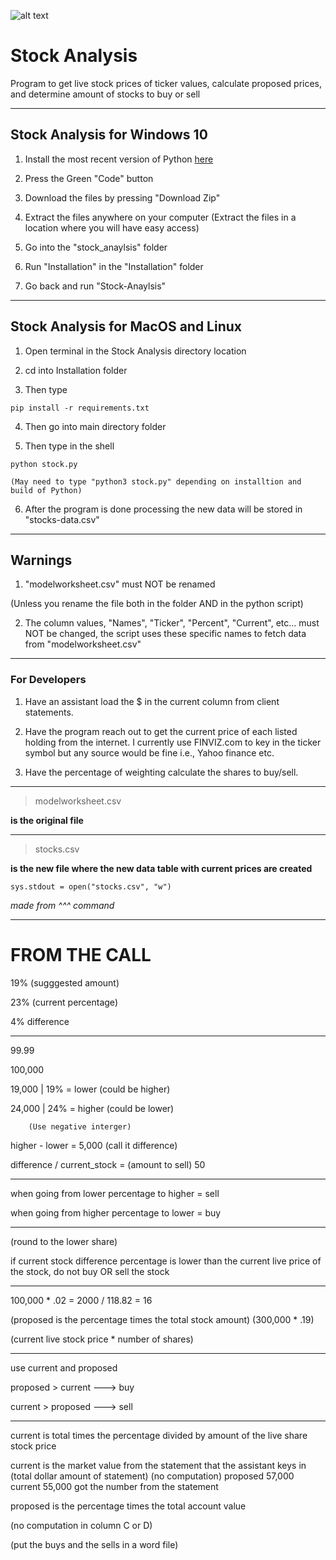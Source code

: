 ![alt text](https://images.vexels.com/media/users/3/157446/isolated/lists/383f43305de4fbc3c6a3bdfb25a1b758-marketing-graph-icon.png)

# Stock Analysis

Program to get live stock prices of ticker values, calculate proposed prices, and determine amount of stocks to buy or sell

---

## Stock Analysis for Windows 10

1. Install the most recent version of Python [here](https://www.python.org/downloads/)

2. Press the Green "Code" button

3. Download the files by pressing "Download Zip"

4. Extract the files anywhere on your computer
   (Extract the files in a location where you will have easy access)

5. Go into the "stock_anaylsis" folder

6. Run "Installation" in the "Installation" folder

7. Go back and run "Stock-Anaylsis"

---

## Stock Analysis for MacOS and Linux

1. Open terminal in the Stock Analysis directory location

2. cd into Installation folder

3. Then type

```console
pip install -r requirements.txt

```

4. Then go into main directory folder

5. Then type in the shell

```console
python stock.py
```

    (May need to type "python3 stock.py" depending on installtion and build of Python)

6. After the program is done processing the new data will be stored in "stocks-data.csv"

---

## Warnings

1. "modelworksheet.csv" must NOT be renamed
    
(Unless you rename the file both in the folder AND in the python script)

2. The column values, "Names", "Ticker", "Percent", "Current", etc... must NOT be changed, the script uses these specific names to fetch data from "modelworksheet.csv"

---

### For Developers

1. Have an assistant load the $ in the current column from client statements.

2. Have the program reach out to get the current price of each listed holding from the internet. I currently use FINVIZ.com to key in the ticker symbol but any source would be fine i.e., Yahoo finance etc.

3. Have the percentage of weighting calculate the shares to buy/sell.

---

> modelworksheet.csv

**is the original file**

---

> stocks.csv

**is the new file where the new data table with current prices are created**

`sys.stdout = open("stocks.csv", "w")`

_made from ^^^ command_

---

# FROM THE CALL

19% (sugggested amount)

23% (current percentage)

4% difference

---

99.99

100,000

19,000 | 19% = lower (could be higher)

24,000 | 24% = higher (could be lower)

    	(Use negative interger)

higher - lower = 5,000 (call it difference)

difference / current_stock = (amount to sell) 50

---

when going from lower percentage to higher = sell

when going from higher percentage to lower = buy

---

(round to the lower share)

if current stock difference percentage is lower than the current live
price of the stock, do not buy OR sell the stock

---

100,000 \* .02 = 2000 / 118.82 = 16

(proposed is the percentage times the total stock amount) (300,000 \* .19)

(current live stock price \* number of shares)

---

use current and proposed

proposed > current ---> buy

current > proposed ---> sell

---

current is total times the percentage divided by amount of the live share stock price

current is the market value from the statement that the assistant keys in
(total dollar amount of statement) (no computation)
proposed 57,000
current 55,000
got the number from the statement

proposed is the percentage times the total account value

(no computation in column C or D)

(put the buys and the sells in a word file)

